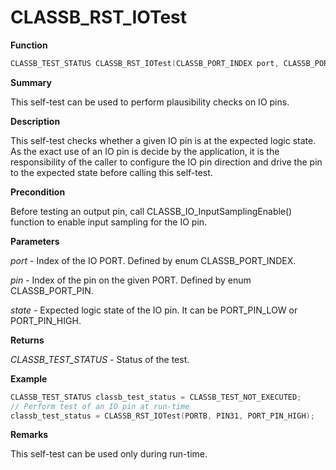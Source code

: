 # CLASSB_RST_IOTest
**Function**

```c
CLASSB_TEST_STATUS CLASSB_RST_IOTest(CLASSB_PORT_INDEX port, CLASSB_PORT_PIN pin, CLASSB_PORT_PIN_STATE state);
```

**Summary**

This self-test can be used to perform plausibility checks on IO pins.

**Description**

This self-test checks whether a given IO pin is at the expected logic state. As the exact use of an IO pin is
decide by the application, it is the responsibility of the caller to configure the IO pin direction and drive
the pin to the expected state before calling this self-test.

**Precondition**

Before testing an output pin, call CLASSB_IO_InputSamplingEnable() function to enable input sampling for the IO pin.

**Parameters**

*port* - Index of the IO PORT. Defined by enum CLASSB_PORT_INDEX.

*pin* - Index of the pin on the given PORT. Defined by enum CLASSB_PORT_PIN.

*state* - Expected logic state of the IO pin. It can be PORT_PIN_LOW or PORT_PIN_HIGH.

**Returns**

*CLASSB_TEST_STATUS* - Status of the test.

**Example**

```c
CLASSB_TEST_STATUS classb_test_status = CLASSB_TEST_NOT_EXECUTED;
// Perform test of an IO pin at run-time
classb_test_status = CLASSB_RST_IOTest(PORTB, PIN31, PORT_PIN_HIGH);
```

**Remarks**

This self-test can be used only during run-time.

